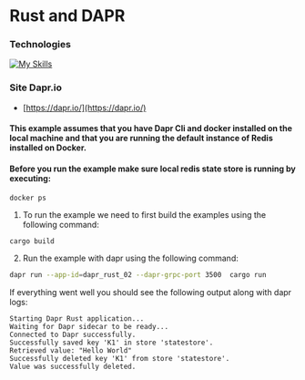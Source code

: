 # Rust and DAPR

### Technologies
[![My Skills](https://skillicons.dev/icons?i=rust,redis,dapr)](https://skillicons.dev)

### Site Dapr.io
- [https://dapr.io/](https://dapr.io/)


#### This example assumes that you have Dapr Cli and docker installed on the local machine and that you are running the default instance of Redis installed on Docker.

#### Before you run the example make sure local redis state store is running by executing:
```
docker ps
```

1. To run the example we need to first build the examples using the following command:


```bash
cargo build 
```

<!-- END_STEP -->

2. Run the example with dapr using the following command:


```bash
dapr run --app-id=dapr_rust_02 --dapr-grpc-port 3500  cargo run
```

<!-- END_STEP -->

If everything went well you should see the following output along with dapr logs:
```
Starting Dapr Rust application...
Waiting for Dapr sidecar to be ready...
Connected to Dapr successfully.
Successfully saved key 'K1' in store 'statestore'.
Retrieved value: "Hello World"
Successfully deleted key 'K1' from store 'statestore'.
Value was successfully deleted.
```

